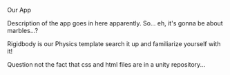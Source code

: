 Our App

Description of the app goes in here apparently.
So...   eh, it's gonna be about marbles...?

Rigidbody is our Physics template search it up and familiarize yourself with it!

Question not the fact that css and html files are in a unity repository...
